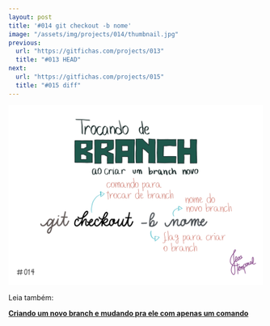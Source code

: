 ```yaml
---
layout: post
title: '#014 git checkout -b nome'
image: "/assets/img/projects/014/thumbnail.jpg"
previous:
  url: "https://gitfichas.com/projects/013"
  title: "#013 HEAD"
next:
  url: "https://gitfichas.com/projects/015"
  title: "#015 diff"
---
```


<img alt="Como criar um novo branch e já trocar para esse novo branch com o comando git checkout -b nome" src="/assets/img/projects/014/full.jpg">

Leia também:

<a href="https://jtemporal.com/criando-um-novo-branch-e-mudando-pra-ele-com-um-comando/">
  <strong>Criando um novo branch e mudando pra ele com apenas um comando</strong>
</a>